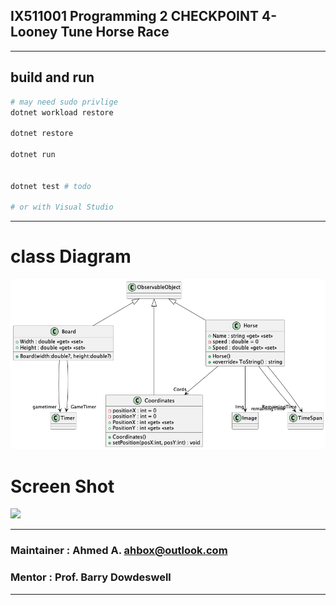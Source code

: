 ## IX511001 Programming 2 CHECKPOINT 4- Looney Tune Horse Race

---
## build and run

```bash
# may need sudo privlige
dotnet workload restore 

dotnet restore

dotnet run


dotnet test # todo

# or with Visual Studio
```


---

# class Diagram
![](./class_diagram.png)

# Screen Shot
![](./output.gif)

---

### Maintainer : Ahmed A. <ahbox@outlook.com>

### Mentor : Prof. Barry Dowdeswell

---